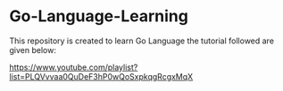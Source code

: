 # Go-Language-Learning

This repository is created to learn Go Language 
the tutorial followed are given below:

https://www.youtube.com/playlist?list=PLQVvvaa0QuDeF3hP0wQoSxpkqgRcgxMqX
